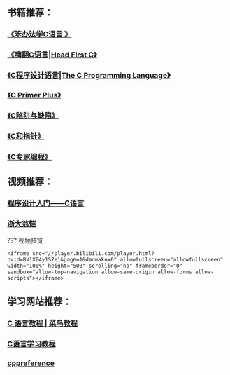 ## 书籍推荐：
### [《笨办法学C语言 》](https://book.douban.com/subject/30220267/)
### [《嗨翻C语言|Head First C》](https://book.douban.com/subject/25703412/)
### [《C程序设计语言|The C Programming Language》](https://book.douban.com/subject/1139336/)
### [《C Primer Plus》](https://book.douban.com/subject/26792521/)
### [《C陷阱与缺陷》](https://book.douban.com/subject/2778632/)
### [《C和指针》](https://book.douban.com/subject/3012360/)
### [《C专家编程》](https://book.douban.com/subject/2377310/)

## 视频推荐：
### [程序设计入门——C语言](https://www.icourse163.org/course/ZJU-199001?from=searchPage)
### [浙大翁恺](https://www.bilibili.com/video/BV1XZ4y1S7e1/ "C语言基础学习")

??? 视频预览

    <iframe src="//player.bilibili.com/player.html?bvid=BV1XZ4y1S7e1&page=1&danmaku=0" allowfullscreen="allowfullscreen" width="100%" height="500" scrolling="no" frameborder="0" sandbox="allow-top-navigation allow-same-origin allow-forms allow-scripts"></iframe>
## 学习网站推荐：
### [C 语言教程 | 菜鸟教程](https://www.runoob.com/cprogramming/c-tutorial.html)
### [C语言学习教程](https://c.biancheng.net/c/)
### [cppreference](https://en.cppreference.com/w/)